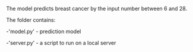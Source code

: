 The model predicts breast cancer by the input number between 6 and 28.

The folder contains:

-'model.py' - prediction model

-'server.py' - a script to run on a local server
